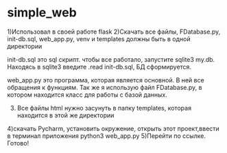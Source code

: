 # simple_web
1)Использовал в своей работе flask
2)Скачать все файлы, FDatabase.py, init-db.sql, web_app.py, venv и templates должны быть в одной директории

init-db.sql это sql скрипт. чтобы все работало, запустите sqlite3 my.db. Находясь в sqlite3 введите .read init-db.sql, БД сформируется.

web_app.py это программа, которая является основной. В ней все обращения к функциям. 
Так же я использую файл FDatabase.py, в котором находится класс для работы c базой данных. 

3) Все файлы html нужно засунуть в папку templates, которая находится в этой же директории

4)скачать Pycharm, установить окружение, открыть этот проект,ввести в терминал приложения python3 web_app.py 
5)Перейти по ссылке.
Готово!
